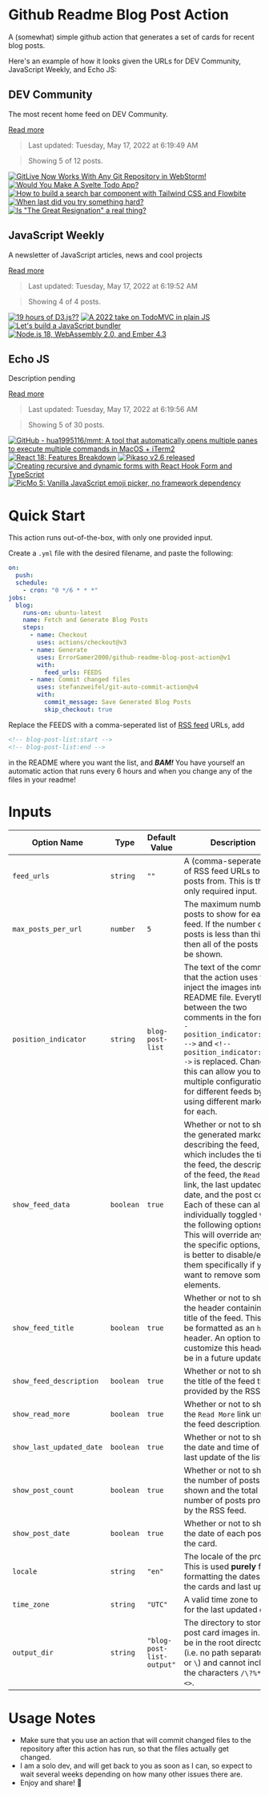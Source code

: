 # Github Readme Blog Post Action

A (somewhat) simple github action that generates a set of cards for recent blog posts.

Here's an example of how it looks given the URLs for DEV Community, JavaScript Weekly, and Echo JS:

<!-- post-list:start -->
## DEV Community

The most recent home feed on DEV Community.

[Read more](https://dev.to)
> Last updated: Tuesday, May 17, 2022 at 6:19:49 AM

> Showing 5 of 12 posts.

[![GitLive Now Works With Any Git Repository in WebStorm!](https://raw.githubusercontent.com/ErrorGamer2000/github-readme-blog-post-action/main/generated_files/DEV_Community/GitLive_Now_Works_With_Any_Git_Repository_in_WebStorm!.svg)](https://dev.to/gitlive/gitlive-now-works-with-any-git-repository-in-webstorm-39bh)
[![Would You Make A Svelte Todo App?](https://raw.githubusercontent.com/ErrorGamer2000/github-readme-blog-post-action/main/generated_files/DEV_Community/Would_You_Make_A_Svelte_Todo_App_.svg)](https://dev.to/hr21don/would-you-make-a-svelte-todo-app-pb2)
[![How to build a search bar component with Tailwind CSS and Flowbite](https://raw.githubusercontent.com/ErrorGamer2000/github-readme-blog-post-action/main/generated_files/DEV_Community/How_to_build_a_search_bar_component_with_Tailwind_CSS_and_Flowbite.svg)](https://dev.to/themesberg/how-to-build-a-search-bar-component-with-tailwind-css-and-flowbite-527b)
[![When last did you try something hard?](https://raw.githubusercontent.com/ErrorGamer2000/github-readme-blog-post-action/main/generated_files/DEV_Community/When_last_did_you_try_something_hard_.svg)](https://dev.to/femolacaster/when-last-did-you-try-something-hard-35ea)
[![Is "The Great Resignation" a real thing?](https://raw.githubusercontent.com/ErrorGamer2000/github-readme-blog-post-action/main/generated_files/DEV_Community/Is__The_Great_Resignation__a_real_thing_.svg)](https://dev.to/booboboston/is-the-great-resignation-a-real-thing-5g9o)


## JavaScript Weekly

A newsletter of JavaScript articles, news and cool projects

[Read more](https://javascriptweekly.com/)
> Last updated: Tuesday, May 17, 2022 at 6:19:52 AM

> Showing 4 of 4 posts.

[![19 hours of D3.js??](https://raw.githubusercontent.com/ErrorGamer2000/github-readme-blog-post-action/main/generated_files/JavaScript_Weekly/19_hours_of_D3.js__.svg)](https://javascriptweekly.com/issues/589)
[![A 2022 take on TodoMVC in plain JS](https://raw.githubusercontent.com/ErrorGamer2000/github-readme-blog-post-action/main/generated_files/JavaScript_Weekly/A_2022_take_on_TodoMVC_in_plain_JS.svg)](https://javascriptweekly.com/issues/588)
[![Let's build a JavaScript bundler](https://raw.githubusercontent.com/ErrorGamer2000/github-readme-blog-post-action/main/generated_files/JavaScript_Weekly/Let's_build_a_JavaScript_bundler.svg)](https://javascriptweekly.com/issues/587)
[![Node.js 18, WebAssembly 2.0, and Ember 4.3](https://raw.githubusercontent.com/ErrorGamer2000/github-readme-blog-post-action/main/generated_files/JavaScript_Weekly/Node.js_18__WebAssembly_2.0__and_Ember_4.3.svg)](https://javascriptweekly.com/issues/586)


## Echo JS

Description pending

[Read more](
http://www.echojs.com
)
> Last updated: Tuesday, May 17, 2022 at 6:19:56 AM

> Showing 5 of 30 posts.

[![GitHub - hua1995116/mmt: A tool that automatically opens multiple panes to execute multiple commands in MacOS + iTerm2](https://raw.githubusercontent.com/ErrorGamer2000/github-readme-blog-post-action/main/generated_files/_Echo_JS_/GitHub_-_hua1995116_mmt__A_tool_that_automatically_opens_multiple_panes_to_execute_multiple_commands_in_MacOS_+_iTerm2.svg)](https://github.com/hua1995116/mmt)
[![React 18: Features Breakdown](https://raw.githubusercontent.com/ErrorGamer2000/github-readme-blog-post-action/main/generated_files/_Echo_JS_/React_18__Features_Breakdown.svg)](https://blog.openreplay.com/react-18-features-breakdown)
[![Pikaso v2.6 released](https://raw.githubusercontent.com/ErrorGamer2000/github-readme-blog-post-action/main/generated_files/_Echo_JS_/Pikaso_v2.6_released.svg)](https://dev.to/raminmousavi/pikaso-v26-released-4lld)
[![Creating recursive and dynamic forms with React Hook Form and TypeScript](https://raw.githubusercontent.com/ErrorGamer2000/github-readme-blog-post-action/main/generated_files/_Echo_JS_/Creating_recursive_and_dynamic_forms_with_React_Hook_Form_and_TypeScript.svg)](http://wanago.io/2022/05/16/recursive-dynamic-forms-react-hook-form-typescript/)
[![
PicMo 5: Vanilla JavaScript emoji picker, no framework dependency
](https://raw.githubusercontent.com/ErrorGamer2000/github-readme-blog-post-action/main/generated_files/_Echo_JS_/_PicMo_5__Vanilla_JavaScript_emoji_picker__no_framework_dependency_.svg)](https://picmojs.com/)


<!-- post-list:end -->

# Quick Start

This action runs out-of-the-box, with only one provided input.

Create a `.yml` file with the desired filename, and paste the following:

```yml
on:
  push:
  schedule:
    - cron: "0 */6 * * *"
jobs:
  blog:
    runs-on: ubuntu-latest
    name: Fetch and Generate Blog Posts
    steps:
      - name: Checkout
        uses: actions/checkout@v3
      - name: Generate
        uses: ErrorGamer2000/github-readme-blog-post-action@v1
        with:
          feed_urls: FEEDS
      - name: Commit changed files
        uses: stefanzweifel/git-auto-commit-action@v4
        with:
          commit_message: Save Generated Blog Posts
          skip_checkout: true
```

Replace the FEEDS with a comma-seperated list of [RSS feed](https://rss.com/blog/how-do-rss-feeds-work/) URLs, add

```md
<!-- blog-post-list:start -->
<!-- blog-post-list:end -->
```

in the README where you want the list, and **_BAM!_** You have yourself an automatic action that runs every 6 hours and when you change any of the files in your readme!

# Inputs

<table>
  <thead>
    <tr>
      <th>Option Name</th>
      <th>Type</th>
      <th>Default Value</th>
      <th>Description</th>
    </tr>
  </thead>
  <tbody>
    <tr>
      <td><code>feed_urls</code></td>
      <td><code>string</code></td>
      <td><code>""</code></td>
      <td>A (comma-seperated) list of RSS feed URLs to load posts from. This is the only required input.</td>
    </tr>
    <tr>
      <td><code>max_posts_per_url</code></td>
      <td><code>number</code></td>
      <td><code>5</code></td>
      <td>The maximum number of posts to show for each feed. If the number of posts is less than this, then all of the posts will be shown.</td>
    </tr>
    <tr>
      <td><code>position_indicator</code></td>
      <td><code>string</code></td>
      <td><code>blog-post-list</code></td>
      <td>The text of the comments that the action uses to inject the images into the README file. Everything between the two comments in the form <code>&lt;!-- position_indicator:start --&gt;</code> and <code>&lt;!-- position_indicator:end --&gt;</code> is replaced. Changing this can allow you to use multiple configurations for different feeds by using different markers for each.</td>
    </tr>
    <tr>
      <td><code>show_feed_data</code></td>
      <td><code>boolean</code></td>
      <td><code>true</code></td>
      <td>Whether or not to show the generated markdown describing the feed, which includes the title of the feed, the description of the feed, the <code>Read More</code> link, the last updated date, and the post count. Each of these can also be individually toggled with the following options. This will override any of the specific options, so it is better to disable/enable them specifically if you want to remove some elements.</td>
    </tr>
    <tr>
      <td><code>show_feed_title</code></td>
      <td><code>boolean</code></td>
      <td><code>true</code></td>
      <td>Whether or not to show the header containing the title of the feed. This will be formatted as an <code>h2</code> header. An option to customize this header will be in a future update.</td>
    </tr>
    <tr>
      <td><code>show_feed_description</code></td>
      <td><code>boolean</code></td>
      <td><code>true</code></td>
      <td>Whether or not to show the title of the feed that is provided by the RSS feed.</td>
    </tr>
    <tr>
      <td><code>show_read_more</code></td>
      <td><code>boolean</code></td>
      <td><code>true</code></td>
      <td>Whether or not to show the <code>Read More</code> link under the feed description.</td>
    </tr>
    <tr>
      <td><code>show_last_updated_date</code></td>
      <td><code>boolean</code></td>
      <td><code>true</code></td>
      <td>Whether or not to show the date and time of the last update of the list.</td>
    </tr>
    <tr>
      <td><code>show_post_count</code></td>
      <td><code>boolean</code></td>
      <td><code>true</code></td>
      <td>Whether or not to show the number of posts shown and the total number of posts provided by the RSS feed.</td>
    </tr>
    <tr>
      <td><code>show_post_date</code></td>
      <td><code>boolean</code></td>
      <td><code>true</code></td>
      <td>Whether or not to show the date of each post on the card.</td>
    </tr>
    <tr>
      <td><code>locale</code></td>
      <td><code>string</code></td>
      <td><code>"en"</code></td>
      <td>The locale of the project. This is used <strong>purely</strong> for formatting the dates of the cards and last update.</td>
    </tr>
    <tr>
      <td><code>time_zone</code></td>
      <td><code>string</code></td>
      <td><code>"UTC"</code></td>
      <td>A valid time zone to use for the last updated date.</td>
    </tr>
    <tr>
      <td><code>output_dir</code></td>
      <td><code>string</code></td>
      <td><code>"blog-post-list-output"</code></td>
      <td>The directory to store the post card images in. Must be in the root directory (i.e. no path separators <code>/</code> or <code>\</code>) and cannot include the characters <code>/\?%*:|"&lt;&gt;</code>.</td>
    </tr>
<!--
    <tr>
      <td><code></code></td>
      <td><cde></cde></td>
      <td><code></code></td>
      <td></td>
    </tr>
-->
  </tbody>
</table>

# Usage Notes

- Make sure that you use an action that will commit changed files to the repository after this action has run, so that the files actually get changed.
- I am a solo dev, and will get back to you as soon as I can, so expect to wait several weeks depending on how many other issues there are.
- Enjoy and share! 🤗
